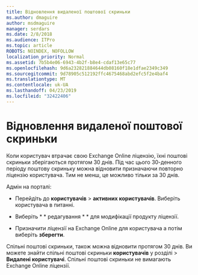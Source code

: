 ```yaml
---
title: Відновлення видаленої поштової скриньки
ms.author: dmaguire
author: msdmaguire
manager: serdars
ms.date: 2/8/2018
ms.audience: ITPro
ms.topic: article
ROBOTS: NOINDEX, NOFOLLOW
localization_priority: Normal
ms.assetid: 7b5b4e06-6943-4b2f-b8e4-cdaf13e65c77
ms.openlocfilehash: 9d6a232821884644db08160f18e1dfae2349c349
ms.sourcegitcommit: 9d78905c512192ffc4675468abd2efc5f2e4baf4
ms.translationtype: MT
ms.contentlocale: uk-UA
ms.lasthandoff: 04/23/2019
ms.locfileid: "32422406"
---
```

# <a name="restore-a-deleted-mailbox"></a>Відновлення видаленої поштової скриньки

Коли користувач втрачає свою Exchange Online ліцензію, їхні поштові скриньки зберігаються протягом 30 днів. Під час цього 30-денного періоду поштову скриньку можна відновити призначаючи повторно ліцензію користувача. Тим не менш, це можливо тільки за 30 днів.
  
Адмін на порталі:
  
- Перейдіть до **користувачів** \> **активних користувачів**. Виберіть користувача в питанні.
    
- Виберіть * * редагування * * для модифікації продукту ліцензії. 
    
- Призначити ліцензії на Exchange Online для користувача а потім виберіть **зберегти**.
    
Спільні поштові скриньки, також можна відновити протягом 30 днів. Ви можете знайти спільні поштові скриньки **користувачів** у розділі \> **Видалені користувачі**. Спільні поштові скриньки не вимагають Exchange Online ліцензії.
  

